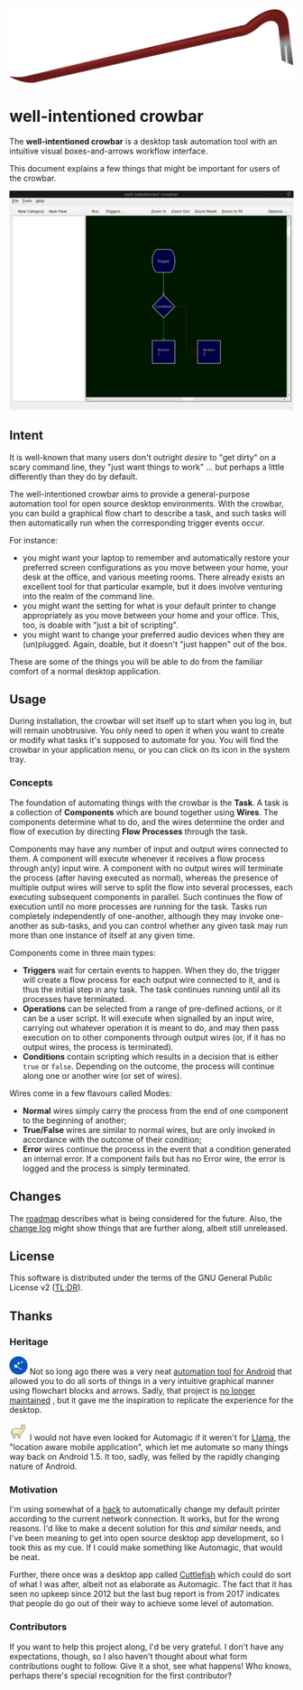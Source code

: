 ![](media/crowbar/crowbar-flat.svg)
# well-intentioned crowbar
The **well-intentioned crowbar** is a desktop task automation tool with an intuitive visual boxes-and-arrows workflow interface.

This document explains a few things that might be important for users of the crowbar.

![](media/crowbar/screenshot.png)

## Intent

It is well-known that many users don't outright _desire_ to "get dirty" on a scary command line, they "just want things to work" ... but perhaps a little differently than they do by default.

The well-intentioned crowbar aims to provide a general-purpose automation tool for open source desktop environments. With the crowbar, you can build a graphical flow chart to describe a task, and such tasks will then automatically run when the corresponding trigger events occur.

For instance:
 - you might want your laptop to remember and automatically restore your preferred screen configurations as you move between your home, your desk at the office, and various meeting rooms. There already exists an excellent tool for that particular example, but it does involve venturing into the realm of the command line.
 - you might want the setting for what is your default printer to change appropriately as you move between your home and your office. This, too, is doable with "just a bit of scripting".
 - you might want to change your preferred audio devices when they are (un)plugged. Again, doable, but it doesn't "just happen" out of the box.

These are some of the things you will be able to do from the familiar comfort of a normal desktop application.

<!--- TODO
## Installation
--->

## Usage

During installation, the crowbar will set itself up to start when you log in, but will remain unobtrusive. You only need to open it when you want to create or modify what tasks it's supposed to automate for you. You will find the crowbar in your application menu, or you can click on its icon in the system tray.

### Concepts

The foundation of automating things with the crowbar is the **Task**. A task is a collection of **Components** which are
bound together using **Wires**. The components determine what to do, and the wires determine the order and flow of
execution by directing **Flow Processes** through the task.

Components may have any number of input and output wires connected to them. A component will execute whenever it
receives a flow process through an(y) input wire. A component with no output wires will terminate the process (after
having executed as normal), whereas the presence of multiple output wires will serve to split the flow into several
processes, each executing subsequent components in parallel. Such continues the flow of execution until no more
processes are running for the task. Tasks run completely independently of one-another, although they may invoke
one-another as sub-tasks, and you can control whether any given task may run more than one instance of itself at any
given time.

Components come in three main types:

- **Triggers** wait for certain events to happen. When they do, the trigger will create a flow process for each output wire connected to it, and is thus the initial step in any task. The task continues running until all its processes have terminated.
- **Operations** can be selected from a range of pre-defined actions, or it can be a user script. It will execute when signalled by an input wire, carrying out whatever operation it is meant to do, and may then pass execution on to other components through output wires (or, if it has no output wires, the process is terminated).
- **Conditions** contain scripting which results in a decision that is either `true` or `false`. Depending on the outcome, the process will continue along one or another wire (or set of wires).

Wires come in a few flavours called Modes:

- **Normal** wires simply carry the process from the end of one component to the beginning of another;
- **True/False** wires are similar to normal wires, but are only invoked in accordance with the outcome of their condition;
- **Error** wires continue the process in the event that a condition generated an internal error. If a component fails but has no Error wire, the error is logged and the process is simply terminated.


## Changes

The [roadmap](ROADMAP.md) describes what is being considered for the future. Also, the [change log](CHANGELOG.md#unreleased) might show things that are further along, albeit still unreleased.

<!---
#TODO
## Contributing
--->

## License

This software is distributed under the terms of the GNU General Public License v2 ([TL;DR](https://tldrlegal.com/license/gnu-general-public-license-v2)).

## Thanks

### Heritage

![automagic icon](media/heritage/automagic-icon-32.png) Not so long ago there was a very
neat [automation tool](http://automagic4android.com/) [for Android](https://play.google.com/store/apps/details?id=ch.gridvision.ppam.androidautomagic)
that allowed you to do all sorts of things in a very intuitive graphical manner using flowchart blocks and arrows.
Sadly, that project
is [no longer maintained](http://http://web.archive.org/web/20210124172352/http://automagic4android.com/forum/viewtopic.php?f=5&t=8787)
, but it gave me the inspiration to replicate the experience for the desktop.

![Llama](media/heritage/llama-32.png) I would not have even looked for Automagic if it weren't
for [Llama](http://kebabapps.blogspot.com/), the "location aware mobile application", which let me automate so many
things way back on Android 1.5. It too, sadly, was felled by the rapidly changing nature of Android.

### Motivation

I'm using somewhat of a [hack](https://github.com/noughtnaut/noughty-autorandr) to automatically change my default
printer according to the current network connection. It works, but for the wrong reasons. I'd like to make a decent
solution for this _and similar_ needs, and I've been meaning to get into open source desktop app development, so I took
this as my cue. If I could make something like Automagic, that would be neat.

Further, there once was a desktop app called [Cuttlefish](https://launchpad.net/cuttlefish) which could do sort of what
I was after, albeit not as elaborate as Automagic. The fact that it has seen no upkeep since 2012 but the last bug
report is from 2017 indicates that people do go out of their way to achieve some level of automation.

### Contributors

If you want to help this project along, I'd be very grateful. I don't have any expectations, though, so I also haven't
thought about what form contributions ought to follow. Give it a shot, see what happens! Who knows, perhaps there's
special recognition for the first contributor?
